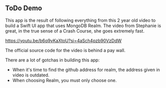 ## ToDo Demo

This app is the result of following everything from this 2 year old video to build a Swift UI app that uses MongoDB Realm.
The video from Stephanie is great, in the true sense of a Crash Course, she goes extremely fast. 

https://youtu.be/b6q9vKaXtoU?si=4aSch4pzb90VzDdW

The official source code for the video is behind a pay wall.

There are a lot of gotchas in building this app:

* When it's time to find the github address for realm, the address given in video is outdated.
* When choosing Realm, you must only choose one.
